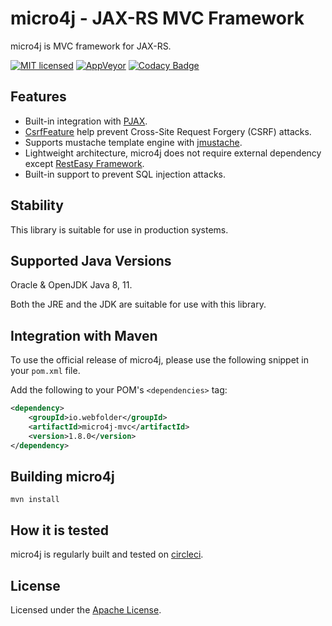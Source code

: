 micro4j - JAX-RS MVC Framework
================================

micro4j is MVC framework for JAX-RS.

[![MIT licensed](https://img.shields.io/badge/license-MIT-blue.svg)](https://github.com/micro4j/micro4j/blob/master/LICENSE.md)
[![AppVeyor](https://img.shields.io/appveyor/ci/WebFolder/micro4j.svg?label=Windows)](https://ci.appveyor.com/project/WebFolder/micro4j)
[![Codacy Badge](https://api.codacy.com/project/badge/Grade/11300700026043b79cbef2a4f1b8f26d)](https://www.codacy.com/app/WebFolder/micro4j?utm_source=github.com&amp;utm_medium=referral&amp;utm_content=webfolderio/micro4j&amp;utm_campaign=Badge_Grade)

Features
--------
 * Built-in integration with [PJAX](https://github.com/defunkt/jquery-pjax).
 * [CsrfFeature](https://github.com/webfolderio/micro4j/blob/master/micro4j-mvc/src/main/java/io/webfolder/micro4j/mvc/csrf/CsrfFeature.java) help prevent Cross-Site Request Forgery (CSRF) attacks.
 * Supports mustache template engine with [jmustache](https://github.com/samskivert/jmustache).
 * Lightweight architecture, micro4j does not require external dependency except [RestEasy Framework](https://github.com/resteasy/resteasy).
 * Built-in support to prevent SQL injection attacks.

Stability
---------
This library is suitable for use in production systems.
 
Supported Java Versions
-----------------------

Oracle & OpenJDK Java 8, 11.

Both the JRE and the JDK are suitable for use with this library.

Integration with Maven
----------------------

To use the official release of micro4j, please use the following snippet in your `pom.xml` file.

Add the following to your POM's `<dependencies>` tag:

```xml
<dependency>
    <groupId>io.webfolder</groupId>
    <artifactId>micro4j-mvc</artifactId>
    <version>1.8.0</version>
</dependency>
```
 
Building micro4j
----------------
`mvn install`

How it is tested
----------------
micro4j is regularly built and tested on [circleci](https://circleci.com/gh/webfolderio/micro4j).

License
-------
Licensed under the [Apache License](https://github.com/webfolderio/micro4j/blob/master/LICENSE.md).
